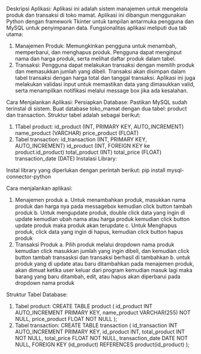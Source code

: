 Deskripsi Aplikasi:
Aplikasi ini adalah sistem manajemen untuk mengelola produk dan transaksi di toko mamat. Aplikasi ini dibangun menggunakan Python dengan framework Tkinter untuk tampilan antarmuka pengguna dan MySQL untuk penyimpanan data. Fungsionalitas aplikasi meliputi dua tab utama:
1. Manajemen Produk: Memungkinkan pengguna untuk menambah, memperbarui, dan menghapus produk. Pengguna dapat menginput nama dan harga produk, serta melihat daftar produk dalam tabel.
2. Transaksi: Pengguna dapat melakukan transaksi dengan memilih produk dan memasukkan jumlah yang dibeli. Transaksi akan disimpan dalam tabel transaksi dengan harga total dan tanggal transaksi.
Aplikasi ini juga melakukan validasi input untuk memastikan data yang dimasukkan valid, serta menampilkan notifikasi melalui message box jika ada kesalahan.

Cara Menjalankan Aplikasi:
Persiapkan Database:
Pastikan MySQL sudah terinstal di sistem.
Buat database toko_mamat dengan dua tabel: product dan transaction.
Struktur tabel adalah sebagai berikut:
1. 1Tabel product:
id_product (INT, PRIMARY KEY, AUTO_INCREMENT)
name_product (VARCHAR)
price_product (FLOAT)
2. Tabel transaction:
id_transaction (INT, PRIMARY KEY, AUTO_INCREMENT)
id_product (INT, FOREIGN KEY ke product.id_product)
total_product (INT)
total_price (FLOAT)
transaction_date (DATE)
Instalasi Library:

Instal library yang diperlukan dengan perintah berikut:
pip install mysql-connector-python

Cara menjalankan aplikasi:
1. Menajemen produk
a. Untuk menambahkan produk, masukkan nama produk dan harga nya pada messagebox kemudian click button tambah produk
b. Untuk mengupdate produk, double click data yang ingin di update kemudian ubah nama atau harga produk kemudian click button update produk maka produk akan terupdate
c. Untuk Menghapus produk, click data yang ingin di hapus, kemudian click button hapus produk
2. Transaksi Produk
a. Pilih produk melalui dropdown nama produk kemudian click masukkan jumlah yang ingin dibeli, dan kemudian click button tambah transasksi dan transaksi berhasil di tambahkan
b. untuk produk yang di update atau baru ditambahkan pada menajemen produk, akan dimuat ketika user keluar dari program kemudian masuk lagi maka barang yang baru ditambah, edit, atau hapus akan diperbarui pada dropdown nama produk


Struktur Tabel Database:
1. Tabel product:
CREATE TABLE product (
    id_product INT AUTO_INCREMENT PRIMARY KEY,
    name_product VARCHAR(255) NOT NULL,
    price_product FLOAT NOT NULL
);
2. Tabel transaction:
CREATE TABLE transaction (
    id_transaction INT AUTO_INCREMENT PRIMARY KEY,
    id_product INT,
    total_product INT NOT NULL,
    total_price FLOAT NOT NULL,
    transaction_date DATE NOT NULL,
    FOREIGN KEY (id_product) REFERENCES product(id_product)
);

